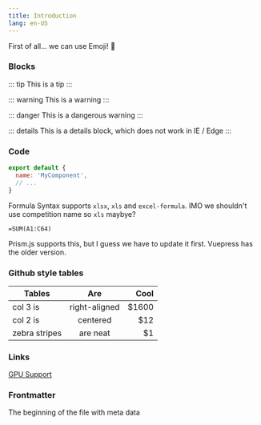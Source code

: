 ```yaml
---
title: Introduction
lang: en-US
---
```



First of all... we can use Emoji! :tada:

### Blocks

::: tip
This is a tip
:::

::: warning
This is a warning
:::

::: danger
This is a dangerous warning
:::

::: details
This is a details block, which does not work in IE / Edge
:::

### Code

```js
export default {
  name: 'MyComponent',
  // ...
}
```

Formula Syntax supports `xlsx`, `xls` and `excel-formula`. IMO we shouldn't use competition name so `xls` maybye?
```xls
=SUM(A1:C64)
```

Prism.js supports this, but I guess we have to update it first. Vuepress has the older version.

### Github style tables

| Tables        | Are           | Cool  |
| ------------- |:-------------:| -----:|
| col 3 is      | right-aligned | $1600 |
| col 2 is      | centered      |   $12 |
| zebra stripes | are neat      |    $1 |

### Links

[GPU Support](gpu-support.md)

### Frontmatter

The beginning of the file with meta data
